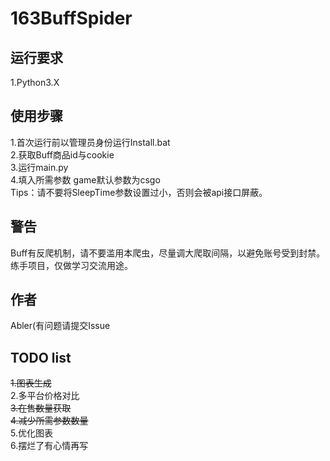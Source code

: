 # 163BuffSpider

## 运行要求
1.Python3.X

## 使用步骤
1.首次运行前以管理员身份运行Install.bat  
2.获取Buff商品id与cookie  
3.运行main.py  
4.填入所需参数 game默认参数为csgo  
Tips：请不要将SleepTime参数设置过小，否则会被api接口屏蔽。

## 警告
Buff有反爬机制，请不要滥用本爬虫，尽量调大爬取间隔，以避免账号受到封禁。  
练手项目，仅做学习交流用途。  

## 作者
Abler(有问题请提交Issue

## TODO list
~~1.图表生成~~  
2.多平台价格对比  
~~3.在售数量获取~~  
~~4.减少所需参数数量~~  
5.优化图表  
6.摆烂了有心情再写  
